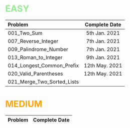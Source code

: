 # <span style="color:LightGreen">**EASY**</span>

| Problem                       | Complete Date     | 
| :---                          |    :----:         |
| 001_Two_Sum                   | 5th Jan.  2021    | 
| 007_Reverse_Integer           | 7th Jan.  2021    |
| 009_Palindrome_Number         | 7th Jan.  2021    |
| 013_Roman_to_Integer          | 9th Jan.  2021    |
| 014_Longest_Common_Prefix     | 12th May. 2021    |
| 020_Valid_Parentheses         | 12th May. 2021    | 
| 021_Merge_Two_Sorted_Lists    |                   | 


# <span style="color:Orange">**MEDIUM**</span>

| Problem                   | Complete Date     | 
| :---                      |    :----:         |